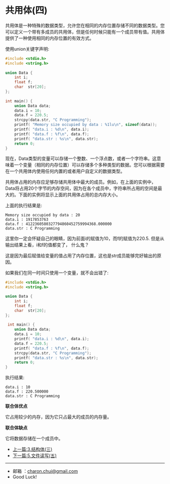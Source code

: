 共用体(四)
===

共用体是一种特殊的数据类型，允许您在相同的内存位置存储不同的数据类型。您可以定义一个带有多成员的共用体，但是任何时候只能有一个成员带有值。共用体提供了一种使用相同的内存位置的有效方式。

使用union关键字声明:   
```c
#include <stdio.h>
#include <string.h>
 
union Data {
    int i;
    float f;
    char  str[20];
};
 
int main() {
    union Data data;
    data.i = 10;
    data.f = 220.5;
    strcpy(data.str, "C Programming");        
    printf( "Memory size occupied by data : %1lu\n", sizeof(data));
    printf( "data.i : %d\n", data.i);
    printf( "data.f : %f\n", data.f);
    printf( "data.str : %s\n", data.str);    
    return 0;
}
```

现在，Data类型的变量可以存储一个整数、一个浮点数，或者一个字符串。这意味着一个变量（相同的内存位置）可以存储多个多种类型的数据。您可以根据需要在一个共用体内使用任何内置的或者用户自定义的数据类型。

共用体占用的内存应足够存储共用体中最大的成员。例如，在上面的实例中，Data将占用20个字节的内存空间，因为在各个成员中，字符串所占用的空间是最大的。下面的实例将显示上面的共用体占用的总内存大小。

上面的执行结果是:    
```
Memory size occupied by data : 20
data.i : 1917853763
data.f : 4122360580327794860452759994368.000000
data.str : C Programming
```

这里你一定会怀疑自己的眼睛，因为前面i的赋值为10，而f的赋值为220.5.
但是从输出结果上看，i和f的值都变了， 什么鬼？   

这是因为最后赋值给变量的值占用了内存位置，这也是str成员能够完好输出的原因。 

如果我们在同一时间只使用一个变量，就不会出错了:  
```c
#include <stdio.h>
#include <string.h>

union Data {
    int i;
    float f;
    char  str[20];
};
  
 int main() {
    union Data data;
    data.i = 10;
    printf( "data.i : %d\n", data.i);
    data.f = 220.5;
    printf( "data.f : %f\n", data.f);
    strcpy(data.str, "C Programming");        
    printf( "data.str : %s\n", data.str);    
    return 0;
}
```
执行结果:   
```
data.i : 10
data.f : 220.500000
data.str : C Programming
```



**联合体优点**

它占用较少的内存，因为它只占最大的成员的内存量。

**联合体缺点**

它将数据存储在一个成员中。

















- [上一篇:3.结构体(三)](https://github.com/CharonChui/CPPStudyNote/blob/main/C%E5%85%A5%E9%97%A8/3.%E7%BB%93%E6%9E%84%E4%BD%93(%E4%B8%89).md)
- [下一篇:5.文件读写(五)](https://github.com/CharonChui/CPPStudyNote/blob/main/C%E5%85%A5%E9%97%A8/5.%E6%96%87%E4%BB%B6%E8%AF%BB%E5%86%99(%E4%BA%94).md)


---

- 邮箱 ：charon.chui@gmail.com  
- Good Luck! 
